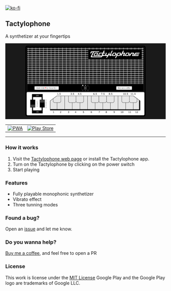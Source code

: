 [![ko-fi](https://ko-fi.com/img/githubbutton_sm.svg)](https://ko-fi.com/Y8Y43D7I3)

## Tactylophone

A synthetizer at your fingertips

![Tactylophone](https://github.com/oscarrc/tactylophone/blob/master/img/screenshot.png?raw=true "Tactylophone")

<table>
  <tr>
    <td align="center">
      <a href="https://nts-web.oscarrc.me" target="_BLANK">
      <img width="175" src="https://user-images.githubusercontent.com/3104648/28969264-d14f6178-791b-11e7-9399-e7820d6aaa39.png" alt="PWA"></a>
    </td>
    <td align="center">
       <a href="https://play.google.com/store/apps/details?id=me.oscarrc.tactylophone.twa" target="_BLANK"><img width="200" src="https://play.google.com/intl/en_us/badges/static/images/badges/en_badge_web_generic.png" alt="Play Store"/></a>
    </td>
  </tr>
</table>

---

### How it works

1. Visit the [Tactylophone web page](https://tactylophone.oscarrc.me) or install the Tactylophone app.
2. Turn on the Tactylophone by clicking on the power switch
3. Start playing

### Features

* Fully playable monophonic synthetizer
* Vibrato effect
* Three tunning modes

### Found a bug?

Open an [issue](https://github.com/oscarrc/tactylophone/issues) and let me know.

### Do you wanna help?

[Buy me a coffee](https://ko-fi.com/Y8Y43D7I3), and feel free to open a PR

### License

This work is license under the [MIT License](https://github.com/oscarrc/tactylophone/blob/master/LICENSE)
Google Play and the Google Play logo are trademarks of Google LLC.